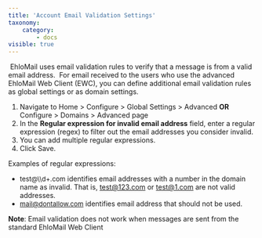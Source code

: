 ```yaml
---
title: 'Account Email Validation Settings'
taxonomy:
    category:
        - docs
visible: true
---
```


 EhloMail uses email validation rules to verify that a message is from a valid email address.  For email received to the users who use the advanced EhloMail Web Client (EWC), you can define additional email validation rules as global settings or as domain settings.

1. Navigate to Home > Configure > Global Settings > Advanced **OR** Configure > Domains > Advanced page
2. In the <span style="font-weight: bold;">Regular expression for invalid email address</span> field, enter a regular expression (regex) to filter out the email addresses you consider invalid. 
3. You can add multiple regular expressions.
4. Click Save.

Examples of regular expressions:

*   <span style="font-size: 10pt;"><font size="2" style="font-size:10pt;">test@\\\d+.com</font></span> <span style="font-weight: normal;">identifies email addresses with a number in the domain name as invalid. That is, test@123.com or test@1.com are not valid addresses.</span>
*   <span style="font-size: 10pt;"><font size="2" style="font-size:10pt;">mail@dontallow.com</font></span> <span style="font-weight: normal;">identifies email address that should not be used.</span>

**Note**: Email validation does not work when messages are sent from the standard EhloMail Web Client